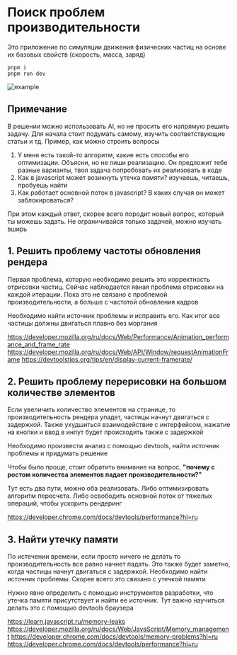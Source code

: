 # Поиск проблем производительности

Это приложение по симуляции движения физических частиц на основе их базовых свойств (скорость, масса, заряд)

```
pnpm i
pnpm run dev
```

![example](https://github.com/trof808/practicle_simulator/blob/main/demo.gif)

## Примечание

В решении можно использовать AI, но не просить его напрямую решить задачу. Для начала стоит подумать самому, изучить соответствующие статьи и тд. Пример, как можно строить вопросы

1. У меня есть такой-то алгоритм, какие есть способы его оптимизации. Объясни, но не пиши реализацию. Он предложит тебе разные варианты, твоя задача попробовать их реализовать в коде
2. Как в javascript может возикнуть утечка памяти? изучаешь, читаешь, пробуешь найти
3. Как работает основной поток в javascript? В каких случая он может заблокироваться?

При этом каждый ответ, скорее всего породит новый вопрос, который ты можешь задать. Не ограничивайся только задачей, можно изучать вширь

## 1. Решить проблему частоты обновления рендера

Первая проблема, которую необходимо решить это корректность отрисовки частиц. Сейчас наблюдается явная проблема отрисовки
на каждой итерации. Пока это не связано с проблемой производительности, а больше с частотой обновления кадров

Необходимо найти источник проблемы и исправить его. Как итог все частицы должны двигаться плавно без моргания

https://developer.mozilla.org/ru/docs/Web/Performance/Animation_performance_and_frame_rate
https://developer.mozilla.org/ru/docs/Web/API/Window/requestAnimationFrame
https://devtoolstips.org/tips/en/display-current-framerate/

## 2. Решить проблему перерисовки на большом количестве элементов

Если увеличить количество элементов на странице, то производительность рендера упадет, частицы начнут двигаться с задержкой. Также ухудшиться взаимодействие с интерфейсом, нажатие на кнопки и ввод в инпут будет происходить также с задержкой

Необходимо произвести анализ с помощью devtools, найти источник проблемы и придумать решение

Чтобы было проще, стоит обратить внимание на вопрос, **"почему с ростом количества элементов падает производительности?"**

Тут есть два пути, можно оба реализовать. Либо оптимизировать алгоритм пересчета. Либо освободить основной поток от тяжелых операций, чтобы ускорить рендеринг

https://developer.chrome.com/docs/devtools/performance?hl=ru

## 3. Найти утечку памяти

По истечении времени, если просто ничего не делать то производительность все равно начнет падать. Это также будет заметно, когда частицы начнут двигаться с задержкой. Необходимо найти источник проблемы. Скорее всего это связано с утечкой памяти

Нужно явно определить с помощью инструментов разработки, что утечка памяти присутствует и найти ее источник. Тут важно научиться делать это с помощью devtools браузера

https://learn.javascript.ru/memory-leaks
https://developer.mozilla.org/ru/docs/Web/JavaScript/Memory_management
https://developer.chrome.com/docs/devtools/memory-problems?hl=ru
https://developer.chrome.com/docs/devtools/performance?hl=ru
